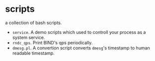 # scripts
a collection of bash scripts.

- `service`. A demo scripts which used to controll your process as a system service.  
- `rndc_qps`. Print BIND's qps periodically.  
- `dmesg.pl`. A convertion script converts `dmesg`'s timestamp to human readable timestamp.  
